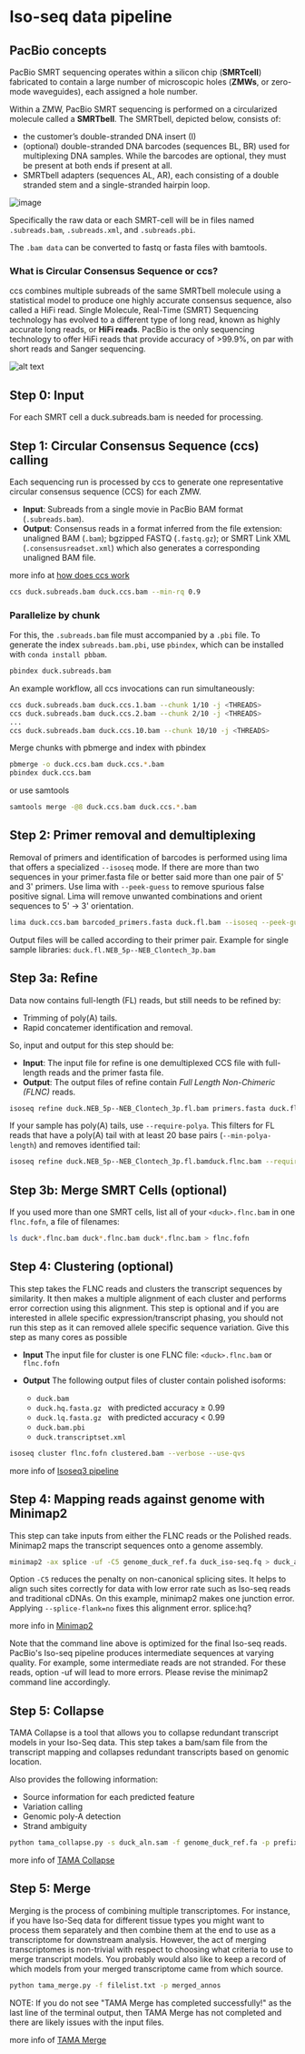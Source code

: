 # Iso-seq data pipeline

## PacBio concepts
PacBio SMRT sequencing operates within a silicon chip (**SMRTcell**) fabricated to contain a large number of microscopic holes (**ZMWs**, or zero-mode waveguides), each assigned a hole number.

Within a ZMW, PacBio SMRT sequencing is performed on a circularized molecule called a **SMRTbell**. The SMRTbell, depicted below, consists of:

* the customer’s double-stranded DNA insert (I)
* (optional) double-stranded DNA barcodes (sequences BL, BR) used for multiplexing DNA samples. While the barcodes are optional, they must be present at both ends if present at all.
* SMRTbell adapters (sequences AL, AR), each consisting of a double stranded stem and a single-stranded hairpin loop. 
  
![image](https://user-images.githubusercontent.com/31697487/135611262-770421a4-0538-4738-865b-750f25bae351.png)
  
Specifically the raw data or each SMRT-cell will be in files named  ```.subreads.bam```,  ```.subreads.xml```, and  ```.subreads.pbi```.

The ```.bam data``` can be converted to fastq or fasta files with bamtools.


### What is Circular Consensus Sequence or ccs?
ccs combines multiple subreads of the same SMRTbell molecule using a statistical model to produce one highly accurate consensus sequence, also called a HiFi read.
Single Molecule, Real-Time (SMRT) Sequencing technology has evolved to a different type of long read, known as highly accurate long reads, or **HiFi reads**. PacBio is the only sequencing technology to offer HiFi reads that provide accuracy of >99.9%, on par with short reads and Sanger sequencing.
 
 
![alt text](https://ccs.how/img/generate-hifi.png)


## Step 0: Input
For each SMRT cell a duck.subreads.bam is needed for processing.

## Step 1: Circular Consensus Sequence (ccs) calling 

Each sequencing run is processed by ccs to generate one representative circular consensus sequence (CCS) for each ZMW.
* **Input**: Subreads from a single movie in PacBio BAM format (```.subreads.bam```).
* **Output**: Consensus reads in a format inferred from the file extension: unaligned BAM (```.bam```); bgzipped FASTQ (```.fastq.gz```); 
or SMRT Link XML (```.consensusreadset.xml```) which also generates a corresponding unaligned BAM file.

more info at [how does ccs work](https://ccs.how/how-does-ccs-work.html)
```bash
ccs duck.subreads.bam duck.ccs.bam --min-rq 0.9
```
### Parallelize by chunk

For this, the ```.subreads.bam``` file must accompanied by a ```.pbi``` file. To generate the index ```subreads.bam.pbi```, use ```pbindex```, which can be installed with ```conda install pbbam```.
```bash
pbindex duck.subreads.bam
```
An example workflow, all ccs invocations can run simultaneously:
```bash
ccs duck.subreads.bam duck.ccs.1.bam --chunk 1/10 -j <THREADS>
ccs duck.subreads.bam duck.ccs.2.bam --chunk 2/10 -j <THREADS>
...
ccs duck.subreads.bam duck.ccs.10.bam --chunk 10/10 -j <THREADS>
```
Merge chunks with pbmerge and index with pbindex
```bash
pbmerge -o duck.ccs.bam duck.ccs.*.bam
pbindex duck.ccs.bam
 ```
or use samtools
```bash
samtools merge -@8 duck.ccs.bam duck.ccs.*.bam
```
## Step 2: Primer removal and demultiplexing 
Removal of primers and identification of barcodes is performed using lima that offers a specialized ```--isoseq``` mode. 
If there are more than two sequences in your primer.fasta file or better said more than one pair of 5' and 3' primers.
Use lima with ```--peek-guess``` to remove spurious false positive signal. Lima will remove unwanted combinations and orient sequences to 5' → 3' orientation.
```bash
lima duck.ccs.bam barcoded_primers.fasta duck.fl.bam --isoseq --peek-guess
```
Output files will be called according to their primer pair. Example for single sample libraries: ```duck.fl.NEB_5p--NEB_Clontech_3p.bam```

## Step 3a: Refine
Data now contains full-length (FL) reads, but still needs to be refined by:
* Trimming of poly(A) tails.
* Rapid concatemer identification and removal.

So, input and output for this step should be:
* **Input**: The input file for refine is one demultiplexed CCS file with full-length reads and the primer fasta file.
* **Output**: The output files of refine contain *Full Length Non-Chimeric (FLNC)* reads.
```bash
isoseq refine duck.NEB_5p--NEB_Clontech_3p.fl.bam primers.fasta duck.flnc.bam
```

If your sample has poly(A) tails, use ```--require-polya```. This filters for FL reads that have a poly(A) tail with at least 20 base pairs (```--min-polya-length```) and removes identified tail:
```bash
isoseq refine duck.NEB_5p--NEB_Clontech_3p.fl.bamduck.flnc.bam --require-polya
```

## Step 3b: Merge SMRT Cells (optional)
If you used more than one SMRT cells, list all of your ```<duck>.flnc.bam``` in one ```flnc.fofn```, a file of filenames:
```bash
ls duck*.flnc.bam duck*.flnc.bam duck*.flnc.bam > flnc.fofn
 ```

## Step 4: Clustering (optional)
This step takes the FLNC reads and clusters the transcript sequences by similarity. It then makes a multiple alignment of each cluster and performs error correction using this alignment. This step is optional and if you are interested in allele specific expression/transcript phasing, you should not run this step as it can removed allele specific sequence variation. Give this step as many cores as possible

* **Input** The input file for cluster is one FLNC file:
```<duck>.flnc.bam``` or ```flnc.fofn```

* **Output** The following output files of cluster contain polished isoforms:

   *  ```duck.bam ```
   *  ```duck.hq.fasta.gz ```  with predicted accuracy ≥ 0.99
   *  ```duck.lq.fasta.gz ```  with predicted accuracy < 0.99
   *  ```duck.bam.pbi ```
   *  ```duck.transcriptset.xml ```
 
```bash
isoseq cluster flnc.fofn clustered.bam --verbose --use-qvs
  ```
   
more info of [Isoseq3 pipeline](https://github.com/PacificBiosciences/IsoSeq/blob/master/isoseq-clustering.md)

## Step 4: Mapping reads against genome with Minimap2
This step can take inputs from either the FLNC reads or the Polished reads. Minimap2 maps the transcript sequences onto a genome assembly.
```bash
minimap2 -ax splice -uf -C5 genome_duck_ref.fa duck_iso-seq.fq > duck_aln.sam
```
Option ```-C5``` reduces the penalty on non-canonical splicing sites. It helps to align such sites correctly for data with low error rate such as Iso-seq reads and traditional cDNAs. On this example, minimap2 makes one junction error. Applying ```--splice-flank=no``` fixes this alignment error.
splice:hq?
  
more info in [Minimap2](https://github.com/lh3/minimap2)

Note that the command line above is optimized for the final Iso-seq reads. PacBio's Iso-seq pipeline produces intermediate sequences at varying quality. For example, some intermediate reads are not stranded. For these reads, option -uf will lead to more errors. Please revise the minimap2 command line accordingly.

## Step 5: Collapse 
TAMA Collapse is a tool that allows you to collapse redundant transcript models in your Iso-Seq data.
This step takes a bam/sam file from the transcript mapping and collapses redundant transcripts based on genomic location.

Also provides the following information: 
* Source information for each predicted feature
* Variation calling
* Genomic poly-A detection 
* Strand ambiguity

```bash
python tama_collapse.py -s duck_aln.sam -f genome_duck_ref.fa -p prefix -x capped
```
more info of [TAMA Collapse](https://github.com/GenomeRIK/tama/wiki/Tama-Collapse)

## Step 5: Merge
Merging is the process of combining multiple transcriptomes. For instance, if you have Iso-Seq data for different tissue types you might want to process them separately and then combine them at the end to use as a transcriptome for downstream analysis. However, the act of merging transcriptomes is non-trivial with respect to choosing what criteria to use to merge transcript models. You probably would also like to keep a record of which models from your merged transcriptome came from which source. 
```bash
python tama_merge.py -f filelist.txt -p merged_annos
```
NOTE: If you do not see "TAMA Merge has completed successfully!" as the last line of the terminal output, then TAMA Merge has not completed and there are likely issues with the input files.

more info of [TAMA Merge](https://github.com/GenomeRIK/tama/wiki/Tama-Merge)
